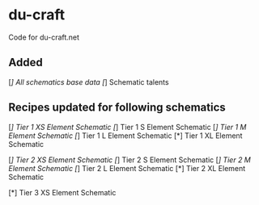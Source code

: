 # du-craft
Code for du-craft.net

## Added
[*] All schematics base data
[*] Schematic talents

## Recipes updated for following schematics
[*] Tier 1 XS Element Schematic 
[*] Tier 1 S Element Schematic
[*] Tier 1 M Element Schematic
[*] Tier 1 L Element Schematic
[*] Tier 1 XL Element Schematic

[*] Tier 2 XS Element Schematic 
[*] Tier 2 S Element Schematic
[*] Tier 2 M Element Schematic
[*] Tier 2 L Element Schematic
[*] Tier 2 XL Element Schematic

[*] Tier 3 XS Element Schematic
